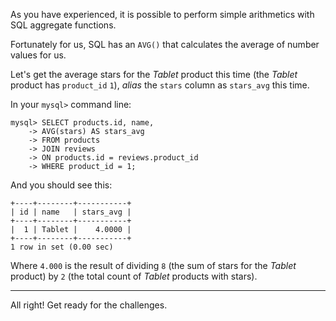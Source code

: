 As you have experienced, it is possible to perform simple arithmetics with SQL aggregate functions. 

Fortunately for us, SQL has an `AVG()` that calculates the average of number values for us. 

Let's get the average stars for the _Tablet_ product this time (the _Tablet_ product has `product_id` `1`), _alias_ the `stars` column as `stars_avg` this time.

In your `mysql>` command line: 

```
mysql> SELECT products.id, name, 
    -> AVG(stars) AS stars_avg
    -> FROM products 
    -> JOIN reviews 
    -> ON products.id = reviews.product_id 
    -> WHERE product_id = 1;
```

And you should see this: 

```
+----+--------+-----------+
| id | name   | stars_avg |
+----+--------+-----------+
|  1 | Tablet |    4.0000 |
+----+--------+-----------+
1 row in set (0.00 sec)
```

Where `4.000` is the result of dividing `8` (the sum of stars for the _Tablet_ product) by `2` (the total count of _Tablet_ products with stars). 

--- 
All right! Get ready for the challenges. 